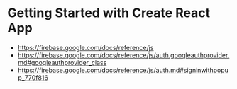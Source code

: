 # Getting Started with Create React App

- https://firebase.google.com/docs/reference/js
- https://firebase.google.com/docs/reference/js/auth.googleauthprovider.md#googleauthprovider_class
- https://firebase.google.com/docs/reference/js/auth.md#signinwithpopup_770f816
